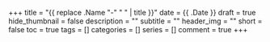 +++
title = "{{ replace .Name "-" " " | title }}"
date = {{ .Date }}
draft = true
hide_thumbnail = false
description = ""
subtitle = ""
header_img = ""
short = false
toc = true
tags = []
categories = []
series = []
comment = true
+++
